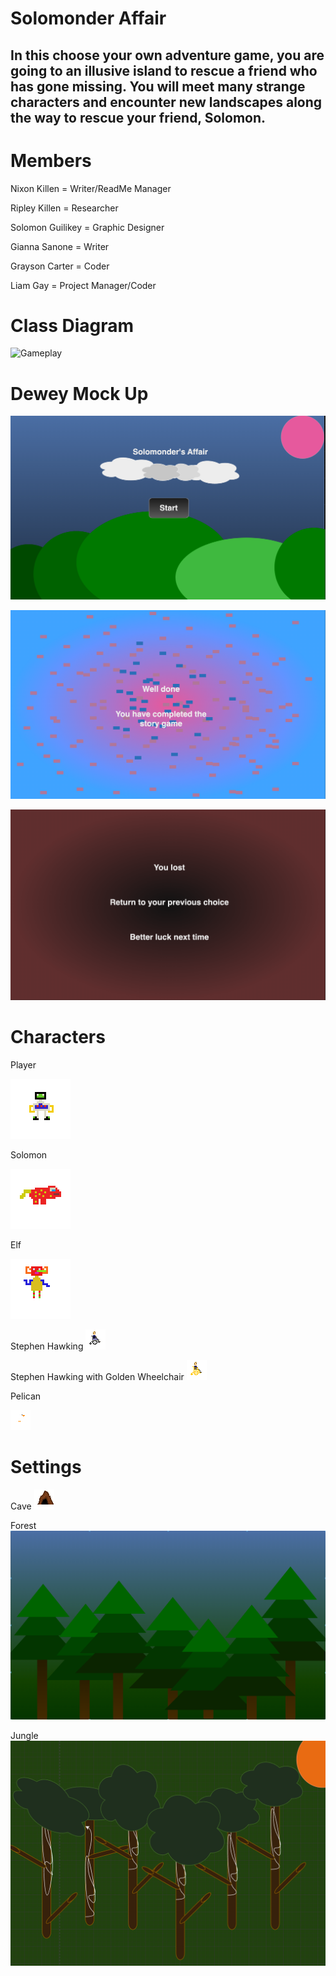 # Solomonder Affair
## In this choose your own adventure game, you are going to an illusive island to rescue a friend who has gone missing. You will meet many strange characters and encounter new landscapes along the way to rescue your friend, Solomon.

# Members
 Nixon Killen = Writer/ReadMe Manager
 
 Ripley Killen = Researcher
 
 Solomon Guilikey = Graphic Designer
 
 Gianna Sanone = Writer
 
 Grayson Carter = Coder
 
 Liam Gay = Project Manager/Coder
# Class Diagram

![Gameplay](![image](https://github.com/LiamTGay/Adventure-Story/assets/142618713/95c0670f-552c-4077-b520-430d84f831b3)
)

# Dewey Mock Up
![Start Screen](https://github.com/LiamTGay/Adventure-Story/blob/main/images/Start%20ScreenSGNK.png?raw=true)

![Win Screen](https://github.com/LiamTGay/Adventure-Story/blob/main/images/Win%20ScreenSGNK.png?raw=true)

![Lose Screen](https://github.com/LiamTGay/Adventure-Story/blob/main/images/Lose%20ScreenSGNK.png?raw=true)

# Characters
Player

![Player](https://github.com/LiamTGay/Adventure-Story/blob/main/images/Grayson2RK.png?raw=true)

Solomon

![Solomonder](https://github.com/LiamTGay/Adventure-Story/blob/main/images/Real%20SolomonderNK.png?raw=true)

Elf

![Elf](https://github.com/LiamTGay/Adventure-Story/blob/main/images/ElfNK.png?raw=true)

Stephen Hawking 
![Stephen Hawking](https://github.com/LiamTGay/Adventure-Story/blob/main/images/StephenHawkingWithWheelchairGS.png?raw=true)

Stephen Hawking with Golden Wheelchair
![Stephen Hawking with Golden Wheelchair](https://github.com/LiamTGay/Adventure-Story/blob/main/images/GoldenWheelchairWithStephenHawkingGS.png?raw=true)

Pelican

![Pelican](https://github.com/LiamTGay/Adventure-Story/blob/main/images/pelicanGS.png?raw=true)

# Settings
Cave
![Cave](https://github.com/LiamTGay/Adventure-Story/blob/main/images/CaveGSSG.png?raw=true)

Forest 
![Forest Background](https://github.com/LiamTGay/Adventure-Story/blob/main/images/ForestSG.png?raw=true)

Jungle 
![Jungle Background](https://github.com/LiamTGay/Adventure-Story/blob/main/images/JungleNK.png?raw=true)


